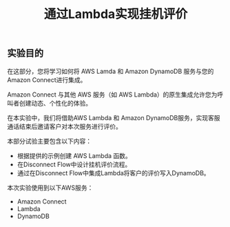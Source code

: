 ﻿---
title: "1. 通过Lambda实现挂机评价"
chapter: false
weight: 20
tags:
  - advanced
---

## 实验目的

在这部分，您将学习如何将 AWS Lamda 和 Amazon DynamoDB 服务与您的Amazon Connect进行集成。

Amazon Connect 与其他 AWS 服务（如 AWS Lambda）的原生集成允许您为呼叫者创建动态、个性化的体验。

在本实验中，我们将借助AWS Lambda 和 Amazon DynamoDB服务，实现客服通话结束后邀请客户对本次服务进行评价。

本部分试验主要包含以下内容：

- 根据提供的示例创建 AWS Lambda 函数。
- 在Disconnect Flow中设计挂机评价流程。
- 通过在Disconnect Flow中集成Lambda将客户的评价写入DynamoDB。

本次实验使用到以下AWS服务：

* Amazon Connect
* Lambda
* DynamoDB